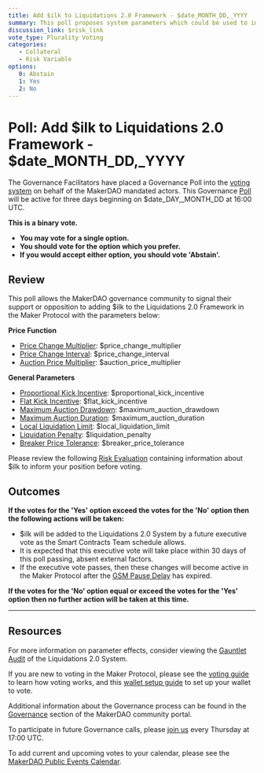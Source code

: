 ```yaml
---
title: Add $ilk to Liquidations 2.0 Framework - $date_MONTH_DD,_YYYY
summary: This poll proposes system parameters which could be used to initialize $ilk with the Liquidations 2.0 Framework.
discussion_link: $risk_link
vote_type: Plurality Voting
categories:
   - Collateral
   - Risk Variable
options:
   0: Abstain
   1: Yes
   2: No
---
```

# Poll: Add $ilk to Liquidations 2.0 Framework - $date_MONTH_DD,_YYYY

The Governance Facilitators have placed a Governance Poll into the [voting system](https://vote.makerdao.com/polling) on behalf of the MakerDAO mandated actors. This Governance [Poll](https://community-development.makerdao.com/en/learn/governance/on-chain-gov) will be active for three days beginning on $date_DAY,_MONTH_DD at 16:00 UTC.

**This is a binary vote.** 
- **You may vote for a single option.** 
- **You should vote for the option which you prefer.**
- **If you would accept either option, you should vote 'Abstain'.**

## Review

This poll allows the MakerDAO governance community to signal their support or opposition to adding $ilk to the Liquidations 2.0 Framework in the Maker Protocol with the parameters below:

**Price Function**
* [Price Change Multiplier]($cut_link): $price_change_multiplier
* [Price Change Interval]($step_link): $price_change_interval
* [Auction Price Multiplier]($buf_link): $auction_price_multiplier

**General Parameters**
* [Proportional Kick Incentive]($chip_link): $proportional_kick_incentive
* [Flat Kick Incentive]($tip_link): $flat_kick_incentive
* [Maximum Auction Drawdown]($cusp_link): $maximum_auction_drawdown
* [Maximum Auction Duration]($tail_link): $maximum_auction_duration
* [Local Liquidation Limit]($ilk_hole_link): $local_liquidation_limit
* [Liquidation Penalty]($chop_link): $liquidation_penalty
* [Breaker Price Tolerance]($tolerance_link): $breaker_price_tolerance

Please review the following [Risk Evaluation]($risk_link) containing information about $ilk to inform your position before voting.

## Outcomes

**If the votes for the 'Yes' option exceed the votes for the 'No' option then the following actions will be taken:**
* $ilk will be added to the Liquidations 2.0 System by a future executive vote as the Smart Contracts Team schedule allows. 
* It is expected that this executive vote will take place within 30 days of this poll passing, absent external factors.
* If the executive vote passes, then these changes will become active in the Maker Protocol after the [GSM Pause Delay](https://community-development.makerdao.com/en/learn/governance/param-gsm-pause-delay) has expired.

**If the votes for the 'No' option equal or exceed the votes for the 'Yes' option then no further action will be taken at this time.**

---

## Resources

For more information on parameter effects, consider viewing the [Gauntlet Audit](https://maker-report.gauntlet.network/) of the Liquidations 2.0 System. 

If you are new to voting in the Maker Protocol, please see the [voting guide](https://community-development.makerdao.com/en/learn/governance/how-voting-works/) to learn how voting works, and this [wallet setup guide](https://community-development.makerdao.com/en/learn/governance/voting-setup/) to set up your wallet to vote.

Additional information about the Governance process can be found in the [Governance](https://community-development.makerdao.com/en/learn/governance) section of the MakerDAO community portal.

To participate in future Governance calls, please [join us](https://github.com/makerdao/community/tree/master/governance/governance-and-risk-meetings) every Thursday at 17:00 UTC.

To add current and upcoming votes to your calendar, please see the [MakerDAO Public Events Calendar](https://calendar.google.com/calendar/embed?src=makerdao.com_3efhm2ghipksegl009ktniomdk%40group.calendar.google.com&ctz=UTC&mode=week&showCalendars=0&showPrint=0).
